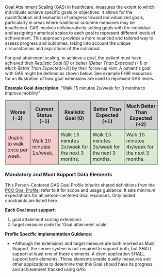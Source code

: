 Goal Attainment Scaling (GAS) in healthcare, measures the extent to which individuals achieve specific goals or objectives. It allows for the quantification and evaluation of progress toward individualized goals, particularly in areas where traditional outcome measures may be insufficient. GAS involves collaboratively setting goals with the individual and assigning numerical scales to each goal to represent different levels of achievement. This approach provides a more nuanced and tailored way to assess progress and outcomes, taking into account the unique circumstances and aspirations of the individual.

For goal attainment scaling, to achieve a goal, the patient must have achieved their *Realistic Goal (0)* or better \[*Better Than Expected (+1)* or *Much Better Than Expected(+2)*\] by their follow-up visit. A patient's goal with GAS might be defined as shown below. See example FHIR resources for an illustration of how goal extensions are used to represent GAS levels.

**Example Goal.description:** "Walk 15 minutes 2x/week for 3 months to improve mobility"

<table style="table-layout: fixed ; width:100%">
    <thead>
        <tr style="vertical-align: middle; background-color: #cccccc;">
            <th style="border: 1pt; border-style: solid; text-align: center; padding: 5pt;">Worse (-2)</th>
            <th style="border: 1pt; border-style: solid; text-align: center; padding: 5pt;">Current Status (-1)</th>
            <th style="border: 1pt; border-style: solid; text-align: center; padding: 5pt;">Realistic Goal (0)</th>
            <th style="border: 1pt; border-style: solid; text-align: center; padding: 5pt;">Better Than Expected (+1)</th>
            <th style="border: 1pt; border-style: solid; text-align: center; padding: 5pt;">Much Better Than Expected (+2)</th>
        </tr>
    </thead>
    <tbody style="width: 20%">
        <tr>
            <td style="border: 1pt; border-style: solid; padding: 5pt; background-color: #f4cccc;">Unable to walk once per week.</td>
            <td style="border: 1pt; border-style: solid; padding: 5pt; background-color: #f4cccc;">Walk 10 minutes 1x/week.</td>
            <td style="border: 1pt; border-style: solid; padding: 5pt; background-color: #d9ead3;">Walk 15 minutes 2x/week for the next 3 months.</td>
            <td style="border: 1pt; border-style: solid; padding: 5pt; background-color: #d9ead3;">Walk 15 minutes 3x/week for the next 3 months.</td>
            <td style="border: 1pt; border-style: solid; padding: 5pt; background-color: #d9ead3;">Walk 15 minutes 4x/week for the next 3 months.</td>
        </tr>
    </tbody>
</table>

### Mandatory and Must Support Data Elements

This Person-Centered GAS Goal Profile inherits shared definitions from the [PCO Goal Profile](StructureDefinition-pco-goal-profile.html); refer to it for scope and usage guidance. It sets minimum expectations for all person-centered Goal resources. Only added constraints are listed here.

**Each Goal must support:**

1. goal attainment scaling extensions
1. target measure code for 'Goal attainment scale'

**Profile Specific Implementation Guidance:**

* *Although the extensions and target measure are both marked as Must Support, the server system is not required to support both, but SHALL support at least one of these elements. A client application SHALL support both elements. These elements enable quality measures and other applications to determine that this Goal should have its progress and achievement tracked using GAS.